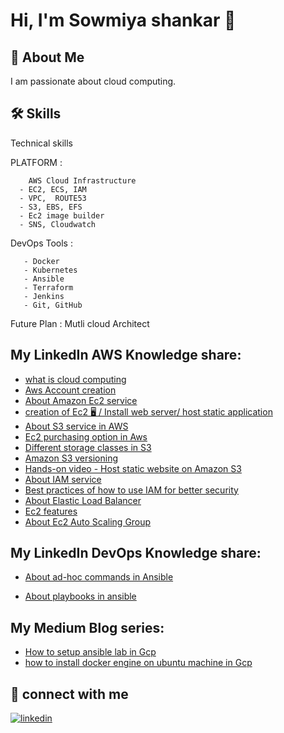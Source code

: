 # Hi, I'm Sowmiya shankar 👋


## 🚀 About Me
 I am passionate about cloud computing.


## 🛠 Skills
Technical skills

PLATFORM :

        AWS Cloud Infrastructure
      - EC2, ECS, IAM
      - VPC,  ROUTE53  
      - S3, EBS, EFS
      - Ec2 image builder
      - SNS, Cloudwatch 
DevOps Tools :

       - Docker
       - Kubernetes
       - Ansible
       - Terraform
       - Jenkins
       - Git, GitHub 
Future Plan : Mutli cloud Architect
    
       



## My LinkedIn AWS Knowledge share:

 - [what is cloud computing](https://www.linkedin.com/posts/sowmishankar_heyconnections-letsgrowtogether-network-activity-7024222248601325569-1NcT?utm_source=share&utm_medium=member_desktop)
 - [Aws Account creation](https://www.linkedin.com/posts/sowmishankar_awsaccountcreation-activity-7024646766662717440-N4Vt?utm_source=share&utm_medium=member_desktop)
 - [About Amazon Ec2 service](https://www.linkedin.com/posts/sowmishankar_heyconnections-letsgrowtogether-happylearning-activity-7025508641122246656-ucmc?utm_source=share&utm_medium=member_desktop)
 - [creation of Ec2 🖥 / Install web server/ host static application](https://www.linkedin.com/posts/sowmishankar_heyyconnections-letsgrowtogether-happylearning-activity-7026128919770648576-k5VS?utm_source=share&utm_medium=member_desktop)
 - [About S3 service in AWS](https://www.linkedin.com/posts/sowmishankar_heyconnections-letsgrowtogether-happylearning-activity-7027169926230523904-Oaxm?utm_source=share&utm_medium=member_desktop)
 - [Ec2 purchasing option in Aws](https://www.linkedin.com/posts/sowmishankar_heyyconnections-letsgrowtogether-happylearning-activity-7028029021816844288-66V0?utm_source=share&utm_medium=member_desktop)
 - [Different storage classes in S3](https://www.linkedin.com/posts/sowmishankar_heyyconnections-letsgrowtogether-activity-7029439790278209536-nrfR?utm_source=share&utm_medium=member_desktop)
 - [Amazon S3 versioning](https://www.linkedin.com/posts/sowmishankar_heyyconnections-letsgrowtogether-happylearning-activity-7030544246935883776-I4QR?utm_source=share&utm_medium=member_desktop)
 - [Hands-on video - Host static website on Amazon S3](https://www.linkedin.com/posts/sowmishankar_heyyconnections-letsgrowtogether-happylearning-activity-7032246502144020482-YNSK?utm_source=share&utm_medium=member_desktop)
 - [About IAM service](https://www.linkedin.com/posts/sowmishankar_heyyconnections-letsgrowtogether-happylearning-activity-7033118517361082368-b-2A?utm_source=share&utm_medium=member_desktop)
 - [Best practices of how to use IAM for better security](https://www.linkedin.com/posts/sowmishankar_heyyconnections-letsgrowtogether-cloudnloud-activity-7033819353896652800-nCBc?utm_source=share&utm_medium=member_desktop)
 - [About Elastic Load Balancer](https://www.linkedin.com/posts/sowmishankar_heyyconnections-letsgrowtogether-cloudnloud-activity-7036019160434294784-bjNj?utm_source=share&utm_medium=member_desktop)
 - [Ec2 features](https://www.linkedin.com/posts/sowmishankar_heyyconnections-letsgrowtogether-happylearning-activity-7037118748247396355-BHw_?utm_source=share&utm_medium=member_desktop)
 - [About Ec2 Auto Scaling Group](https://www.linkedin.com/posts/sowmishankar_heyyconnections-letsgrowtogether-cloudnloud-activity-7037999582659702785-yMbX?utm_source=share&utm_medium=member_desktop)
 ## My LinkedIn DevOps Knowledge share:
 - [About ad-hoc commands in Ansible](https://www.linkedin.com/posts/sowmishankar_heyyconnections-letsgrowtogether-cloudnloud-activity-7043476196646428672-tW8e?utm_source=share&utm_medium=member_desktop)

 - [About playbooks in ansible](https://www.linkedin.com/posts/sowmishankar_heyyconnections-letsgrowtogether-cloudnloud-activity-7045673967453437953-QvpU?utm_source=share&utm_medium=member_desktop)
 ## My Medium Blog series:
 - [How to setup ansible lab in Gcp](https://www.linkedin.com/posts/sowmishankar_heyyconnections-letsgrowtogether-blog-activity-7041031595448819712-9-vG?utm_source=share&utm_medium=member_desktop)
 - [how to install docker engine on ubuntu machine in Gcp](https://www.linkedin.com/posts/sowmishankar_heyyconnections-letsgrowtogether-blog-activity-7046977512605712384-HCyq?utm_source=share&utm_medium=member_desktop)




## 🔗 connect with me

[![linkedin](https://img.shields.io/badge/linkedin-0A66C2?style=for-the-badge&logo=linkedin&logoColor=white)](www.linkedin.com/in//sowmishankar)
